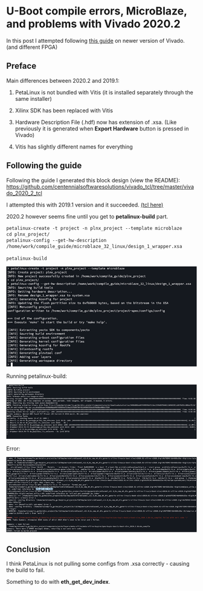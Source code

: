 # U-Boot compile errors, MicroBlaze, and problems with Vivado 2020.2

In this post I attempted following [<u><span>this guide</span></u>](https://www.centennialsoftwaresolutions.com/post/create-a-microblaze-test-the-uart-in-sdk-and-boot-linux-using-2019-1-vivado-and-petalinux-tools) on newer version of Vivado. (and different FPGA)

## Preface

Main differences between 2020.2 and 2019.1:

1.  PetaLinux is not bundled with Vitis (it is installed separately through the same installer)
    
2.  Xilinx SDK has been replaced with Vitis
    
3.  Hardware Description File (.hdf) now has extension of .xsa. (Like previously it is generated when **Export Hardware** button is pressed in Vivado)
    
4.  Vitis has slightly different names for everything
    

## Following the guide

Following the guide I generated this block design (view the README): https://github.com/centennialsoftwaresolutions/vivado_tcl/tree/master/vivado_2020_2_tcl 

I attempted this with 2019.1 version and it succeeded. [<u><span>(tcl here)</span></u>](https://github.com/centennialsoftwaresolutions/vivado_tcl/tree/master/vivado_2019_1_tcl)

2020.2 however seems fine until you get to **petalinux-build** part.

```
petalinux-create -t project -n plnx_project --template microblaze
cd plnx_project/
petalinux-config --get-hw-description /home/work/compile_guide/microblaze_32_linux/design_1_wrapper.xsa

petalinux-build
```

![console_log_1](console_log_1.png)

Running petalinux-build:

![running_petalinux_build_2](running_petalinux_build_2.png)

Error:

![error_3](error_3.png)

## Conclusion

I think PetaLinux is not pulling some configs from .xsa correctly - causing the build to fail.

Something to do with **eth\_get\_dev\_index**.
